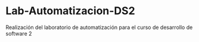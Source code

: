 # Lab-Automatizacion-DS2
Realización del laboratorio de automatización para el curso de desarrollo de software 2
